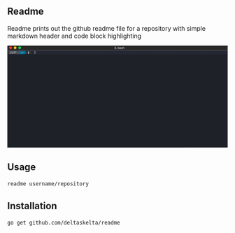 ## Readme

Readme prints out the github readme file for a repository with simple markdown header and
code block highlighting 

![readme usage](./readme.gif)

## Usage

```bash
readme username/repository
```

## Installation

```bash
go get github.com/deltaskelta/readme
```
